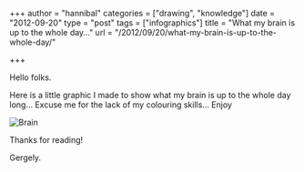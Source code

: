 +++
author = "hannibal"
categories = ["drawing", "knowledge"]
date = "2012-09-20"
type = "post"
tags = ["infographics"]
title = "What my brain is up to the whole day…"
url = "/2012/09/20/what-my-brain-is-up-to-the-whole-day/"

+++

Hello folks. 

Here is a little graphic I made to show what my brain is up to the whole day long&#8230; Excuse me for the lack of my colouring skills&#8230; Enjoy

![Brain][1]

Thanks for reading!
  
Gergely.

 [1]: http://dl.dropbox.com/u/7604030/barinColored.jpg